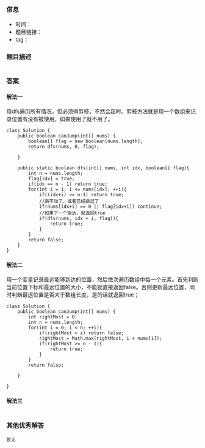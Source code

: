 ## 

### 信息

- 时间：
- 题目链接：
- tag：

### 题目描述

```

```

### 答案

#### 解法一
用dfs遍历所有情况，但必须得剪枝，不然会超时。剪枝方法就是用一个数组来记录位置有没有被使用，如果使用了就不用了。
```
class Solution {
    public boolean canJump(int[] nums) {
        boolean[] flag = new boolean[nums.length];
        return dfs(nums, 0, flag);

    }

    public static boolean dfs(int[] nums, int idx, boolean[] flag){
        int n = nums.length;
        flag[idx] = true;
        if(idx == n - 1) return true;
        for(int i = 1; i <= nums[idx]; ++i){
            if((idx+i) >= n-1) return true;
            //跳不动了，或者已经跳过了
            if(nums[idx+i] == 0 || flag[idx+i]) continue;
            //如果下一个能达，就返回true
            if(dfs(nums, idx + i, flag)){
                return true;
            }
        }
        return false;
    }
}
```
#### 解法二
用一个变量记录最远能够到达的位置，然后依次遍历数组中每一个元素。首先判断当前位置下标和最远位置的大小，不能就直接返回false。否则更新最远位置，同时判断最远位置是否大于数组长度，是的话就返回true；
```
class Solution {
    public boolean canJump(int[] nums) {
        int rightMost = 0;
        int n = nums.length;
        for(int i = 0; i < n; ++i){
            if(rightMost < i) return false;
            rightMost = Math.max(rightMost, i + nums[i]);
            if(rightMost >= n - 1){
                return true;
            }
        }
        return false;

    }

}
```

#### 解法三

```

```

### 其他优秀解答
```
暂无
```